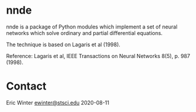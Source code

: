 # nnde
nnde is a package of Python modules which implement a set of neural networks
which solve ordinary and partial differential equations.

The technique is based on Lagaris et al (1998).

Reference: Lagaris et al, IEEE Transactions on Neural Networks 8(5),
p. 987 (1998).

# Contact

Eric Winter
ewinter@stsci.edu
2020-08-11
